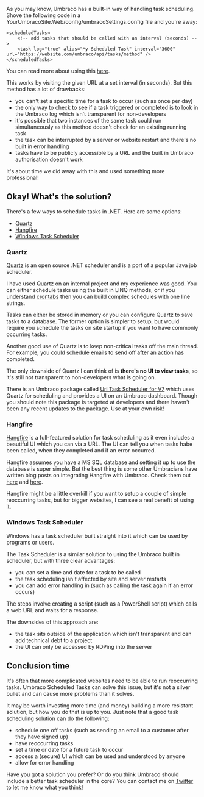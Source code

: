 As you may know, Umbraco has a built-in way of handling task scheduling. Shove the following code in a YourUmbracoSite.Web/config/umbracoSettings.config file and you're away:

```
<scheduledTasks>
    <!-- add tasks that should be called with an interval (seconds) -->
    <task log="true" alias="My Scheduled Task" interval="3600" url="https://website.com/umbraco/api/tasks/method" />
</scheduledTasks>
```

You can read more about using this <a href="https://our.umbraco.org/Documentation/Reference/Config/umbracoSettings/#scheduledtasks" target="_blank">here</a>.

This works by visiting the given URL at a set interval (in seconds). But this method has a lot of drawbacks:

- you can't set a specific time for a task to occur (such as once per day)
- the only way to check to see if a task triggered or completed is to look in the Umbraco log which isn't transparent for non-developers
- it's possible that two instances of the same task could run simultaneously as this method doesn't check for an existing running task
- the task can be interrupted by a server or website restart and there's no built in error handling
- tasks have to be publicly accessible by a URL and the built in Umbraco authorisation <!--(for Umbraco users or members)--> doesn't work

<!-- Removed as it's not important?
Considering these shortcomings, it's amazing I have worked on some sites which feature ScheduledTasks as a crucial part of the site architecture. Tasks which I have seen include ones which:

- trigger CSV imports to update site content
- ensure that repeat payments or orders occur
- fire off emails when an internally tested error occurs
-->

It's about time we did away with this and used something more professional!

## Okay! What's the solution?

There's a few ways to schedule tasks in .NET. Here are some options:

- <a href="#quartz">Quartz</a>
- <a href="#hangfire">Hangfire</a>
- <a href="#windows-task-scheduler">Windows Task Scheduler</a>

### Quartz

<a href="https://www.quartz-scheduler.net/" target="_blank">Quartz</a> is an open source .NET scheduler and is a port of a popular Java job scheduler.

I have used Quartz on an internal project and my experience was good. You can either schedule tasks using the built in LINQ methods, or if you understand <a href="http://www.adminschoice.com/crontab-quick-reference" target="_blank">crontabs</a> then you can build complex schedules with one line strings.

Tasks can either be stored in memory or you can configure Quartz to save tasks to a database. The former option is simpler to setup, but would require you schedule the tasks on site startup if you want to have commonly occurring tasks.

Another good use of Quartz is to keep non-critical tasks off the main thread. For example, you could schedule emails to send off after an action has completed.

The only downside of Quartz I can think of is **there's no UI to view tasks**, so it's still not transparent to non-developers what is going on.

There is an Umbraco package called <a href="https://our.umbraco.org/projects/backoffice-extensions/url-task-scheduler-for-v7/" target="_blank">Url Task Scheduler for V7</a> which uses Quartz for scheduling and provides a UI on an Umbraco dashboard. Though you should note this package is targeted at developers and there haven't been any recent updates to the package. Use at your own risk!

### Hangfire

<a href="https://www.hangfire.io/" target="_blank">Hangfire</a> is a full-featured solution for task scheduling as it even includes a beautiful UI which you can via a URL. The UI can tell you when tasks habe been called, when they completed and if an error occurred.

Hangfire assumes you have a MS SQL database and setting it up to use the database is super simple. But the best thing is some other Umbracians have written blog posts on integrating Hangfire with Umbraco. Check them out <a href="http://camaya.co/posts/2016/07/31/how-to-integrate-hangfire-with-umbraco/" target="_blank">here</a> and <a href="http://www.abstractmethod.co.uk/blog/2016/4/better-task-scheduling-in-umbraco/" target="_blank">here</a>.

Hangfire might be a little overkill if you want to setup a couple of simple reoccurring tasks, but for bigger websites, I can see a real benefit of using it.

### Windows Task Scheduler

Windows has a task scheduler built straight into it which can be used by programs or users.

The Task Scheduler is a similar solution to using the Umbraco built in scheduler, but with three clear advantages:

- you can set a time and date for a task to be called
- the task scheduling isn't affected by site and server restarts
- you can add error handling in (such as calling the task again if an error occurs)

The steps involve creating a script (such as a PowerShell script) which calls a web URL and waits for a response.

<!-- Should I add an example script here? -->

The downsides of this approach are:

- the task sits outside of the application which isn't transparent and can add technical debt to a project
- the UI can only be accessed by RDPing into the server

## Conclusion time

It's often that more complicated websites need to be able to run reoccurring tasks. Umbraco Scheduled Tasks can solve this issue, but it's not a silver bullet and can cause more problems than it solves.

It may be worth investing more time (and money) building a more resistant solution, but how you do that is up to you. Just note that a good task scheduling solution can do the following:

- schedule one off tasks (such as sending an email to a customer after they have signed up)
- have reoccurring tasks
- set a time or date for a future task to occur
- access a (secure) UI which can be used and understood by anyone
- allow for error handling

Have you got a solution you prefer? Or do you think Umbraco should include a better task scheduler in the core? You can contact me on <a href="https://twitter.com/Harvzor" target="_blank">Twitter</a> to let me know what you think!

